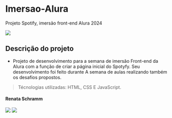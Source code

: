 # Imersao-Alura

Projeto Spotify, imersão front-end Alura 2024
 <div>
<img src="http://img.shields.io/static/v1?label=STATUS%20DO%20PROJETO&message=%20CONCLUIDO&color=GREEN&style=for-the-badge_blank"></a>
   </div>

## Descrição do projeto
  - Projeto de desenvolvimento para a semana de imersão Front-end da Alura com a função de criar a página inicial do Spotyfy. Seu desenvolvimento foi feito durante A semana de aulas realizando também os desafios propostos.

> Técnologias utilizadas: HTML, CSS E JavaScript.

#### Renata Schramm
 <div>
    <a href="https://github.com/RenataSch" target="_blank"><img src="https://img.shields.io/badge/GitHub-100000?style=for-the-badge&logo=github&logoColor=white"_blank"></a>
 <a href="https://www.linkedin.com/in/renata-schramm-9261b5226" target="_blank"><img src="https://img.shields.io/badge/LinkedIn-0077B5?style=for-the-badge&logo=linkedin&logoColor=white" target"_blank"></a>
  </div>

  
